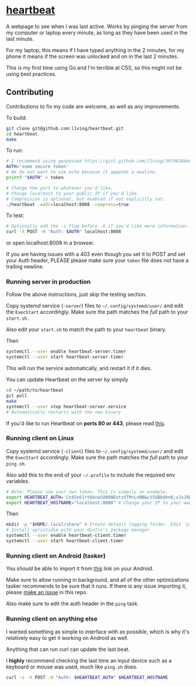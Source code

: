 # [heartbeat](https://hb.l1v.in)

A webpage to see when I was last active. Works by pinging the server from my computer or laptop every minute, as long as they have been used in the last minute.

For my laptop, this means if I have typed anything in the 2 minutes, for my phone it means if the screen was unlocked and on in the last 2 minutes.

This is my first time using Go and I'm terrible at CSS, so this might not be using best practices. 

## Contributing

Contributions to fix my code are welcome, as well as any improvements.

To build:
```bash
git clone git@github.com:l1ving/heartbeat.git
cd heartbeat
make
```

To run:
```bash
# I recommend using genpasswd https://gist.github.com/l1ving/30f98284e9f92e1b47b4df6e05a063fc
AUTH='some secure token'
# We do not want to use echo because it appends a newline.
printf "$AUTH" > token

# Change the port to whatever you'd like. 
# Change localhost to your public IP if you'd like.
# Compression is optional, but enabled if not explicitly set.
./heartbeat -addr=localhost:8008 -compress=true
```

To test:

```bash
# Optionally add the -i flag before -X if you'd like more information.
curl -X POST -H "Auth: $AUTH" localhost:8008
```

or open localhost:8008 in a browser.

If you are having issues with a 403 even though you set it to POST and set your Auth header, PLEASE please make sure your `token` file does not have a trailing newline.

### Running server in production

Follow the above instructions, just skip the testing section.

Copy systemd service (`-server`) files to `~/.config/systemd/user/` and edit the `ExecStart` accordingly. 
Make sure the path matches the *full* path to your `start.sh`.

Also edit your `start.sh` to match the path to your `heartbeat` binary.

Then 
```bash
systemctl --user enable heartbeat-server.timer
systemctl --user start heartbeat-server.timer
```

This will run the service automatically, and restart it if it dies.

You can update Heartbeat on the server by simpily 

```bash
cd ~/path/to/heartbeat
git pull
make
systemctl --user stop heartbeat-server.service
# Automatically restarts with the new binary
```

If you'd like to run Heartbeat on **ports 80 or 443**, please read [this](https://superuser.com/a/892391).

### Running client on Linux

Copy systemd service (`-client`) files to `~/.config/systemd/user/` and edit the `ExecStart` accordingly.
Make sure the path matches the *full* path to your `ping.sh`.

Also add this to the end of your `~/.profile` to include the required env variables.

```bash
# Note: Please use your own token. This is simpily an example.
export HEARTBEAT_AUTH='Cn$Sn61rt6knaSU06NEntzVTMrLnBN&c15UBbdkn6;vJzJ9D' # Single quotes to avoid escaping issues.
export HEARTBEAT_HOSTNAME="localhost:8008" # Change your IP to your www IP.
```

Then
```bash
mkdir -p "$HOME/.local/share" # Create default logging folder. Edit `ping.sh` if you don't like this.
# Install xprintidle with your distro's package manager
systemctl --user enable heartbeat-client.timer
systemctl --user start heartbeat-client.timer
```

### Running client on Android (tasker)

You *should* be able to import it from [this](https://taskernet.com/shares/?user=AS35m8nEM1zYe7Hwhnr%2FmqY6FLKRigBn5KsRZjpRBVQ5kVsRat6L8dgyXksiNLNHQ5ycPrAdpiCS860%3D&id=Profile%3ADisplay+Unlocked) link on your Android.

Make sure to allow running in background, and all of the other optimizations tasker recommends to be sure that it runs. If there is any issue importing it, please [make an issue](https://github.com/l1ving/heartbeat/issues/new) in this repo.

Also make sure to edit the auth header in the `ping` task.

### Running client on anything else

I wanted something as simple to interface with as possible, which is why it's relatively easy to get it working on Android as well.

Anything that can run curl can update the last beat. 

I **highly** recommend checking the last time an input device such as a keyboard or mouse was used, much like `ping.sh` does.

```bash
curl -s -X POST -H "Auth: $HEARTBEAT_AUTH" $HEARTBEAT_HOSTNAME
```
